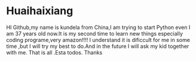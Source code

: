 # Huaihaixiang
HI  Github,my name is kundela from China,I am trying to start Python even I am 37 years old now.It is my second time to learn new things especially coding programe,very amazon!!!! I understand it is dificcult for me in some time ,but I will try my best to do.And in the future I will ask my kid together with me.
That is all .Esta todos.
Thanks 
